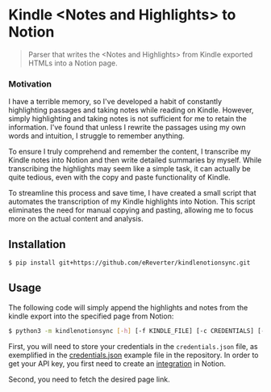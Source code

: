 # Kindle \<Notes and Highlights> to Notion

> Parser that writes the \<Notes and Highlights> from Kindle exported HTMLs into a Notion page.

### Motivation

I have a terrible memory, so I've developed a habit of constantly highlighting passages and taking notes while reading on Kindle. However, simply highlighting and taking notes is not sufficient for me to retain the information. I've found that unless I rewrite the passages using my own words and intuition, I struggle to remember anything.

To ensure I truly comprehend and remember the content, I transcribe my Kindle notes into Notion and then write detailed summaries by myself. While transcribing the highlights may seem like a simple task, it can actually be quite tedious, even with the copy and paste functionality of Kindle.

To streamline this process and save time, I have created a small script that automates the transcription of my Kindle highlights into Notion. This script eliminates the need for manual copying and pasting, allowing me to focus more on the actual content and analysis.

## Installation

```bash
$ pip install git+https://github.com/eReverter/kindlenotionsync.git
```

## Usage

The following code will simply append the highlights and notes from the kindle export into the specified page from Notion:

```bash
$ python3 -m kindlenotionsync [-h] [-f KINDLE_FILE] [-c CREDENTIALS] [-p PAGE_ID]
```

First, you will need to store your credentials in the `credentials.json` file, as exemplified in the [credentials.json](credentials.json) example file in the repository. In order to get your API key, you first need to create an [integration](https://www.notion.so/my-integrations) in Notion.

Second, you need to fetch the desired page link.
